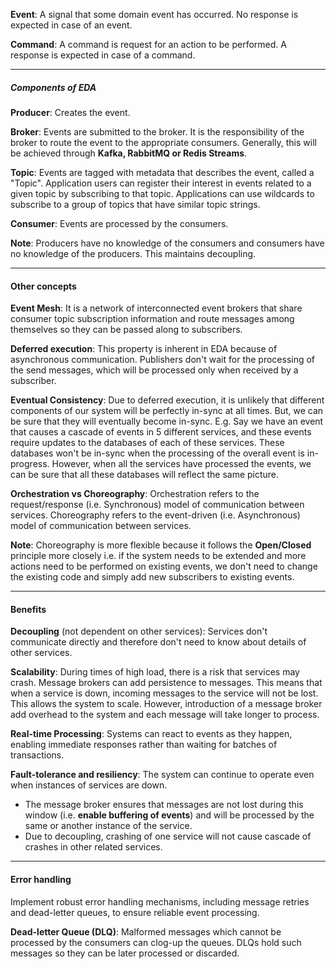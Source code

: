 
**Event**: A signal that some domain event has occurred. No response is expected in case of an event.

**Command**: A command is request for an action to be performed. A response is expected in case of a command.


---

##### Components of EDA

**Producer**: Creates the event.

**Broker**: Events are submitted to the broker. It is the responsibility of the broker to route the event to the appropriate consumers. Generally, this will be achieved through **Kafka, RabbitMQ or Redis Streams**.

**Topic**: Events are tagged with metadata that describes the event, called a "Topic". Application users can register their interest in events related to a given topic by subscribing to that topic. Applications can use wildcards to subscribe to a group of topics that have similar topic strings.

**Consumer**: Events are processed by the consumers.

**Note**: Producers have no knowledge of the consumers and consumers have no knowledge of the producers. This maintains decoupling.


---

#### Other concepts

**Event Mesh**: It is a network of interconnected event brokers that share consumer topic subscription information and route messages among themselves so they can be passed along to subscribers.

**Deferred execution**: This property is inherent in EDA because of asynchronous communication. Publishers don't wait for the processing of the send messages, which will be processed only when received by a subscriber.

**Eventual Consistency**: Due to deferred execution, it is unlikely that different components of our system will be perfectly in-sync at all times. But, we can be sure that they will eventually become in-sync. E.g. Say we have an event that causes a cascade of events in 5 different services, and these events require updates to the databases of each of these services. These databases won't be in-sync when the processing of the overall event is in-progress. However, when all the services have processed the events, we can be sure that all these databases will reflect the same picture.

**Orchestration vs Choreography**: 
Orchestration refers to the request/response (i.e. Synchronous) model of communication between services. Choreography refers to the event-driven (i.e. Asynchronous) model of communication between services.

**Note**: Choreography is more flexible because it follows the **Open/Closed** principle more closely i.e. if the system needs to be extended and more actions need to be performed on existing events, we don't need to change the existing code and simply add new subscribers to existing events. 


---

#### Benefits

**Decoupling** (not dependent on other services): Services don't communicate directly and therefore don't need to know about details of other services. 

**Scalability**: During times of high load, there is a risk that services may crash. Message brokers can add persistence to messages. This means that when a service is down, incoming messages to the service will not be lost. This allows the system to scale. However, introduction of a message broker add overhead to the system and each message will take longer to process.

**Real-time Processing**: Systems can react to events as they happen, enabling immediate responses rather than waiting for batches of transactions. 

**Fault-tolerance and resiliency**: The system can continue to operate even when instances of services are down. 
- The message broker ensures that messages are not lost during this window (i.e. **enable buffering of events**) and will be processed by the same or another instance of the service.
- Due to decoupling, crashing of one service will not cause cascade of crashes in other related services.


---

#### Error handling 
Implement robust error handling mechanisms, including message retries and dead-letter queues, to ensure reliable event processing.

**Dead-letter Queue (DLQ)**: Malformed messages which cannot be processed by the consumers can clog-up the queues. DLQs hold such messages so they can be later processed or discarded.